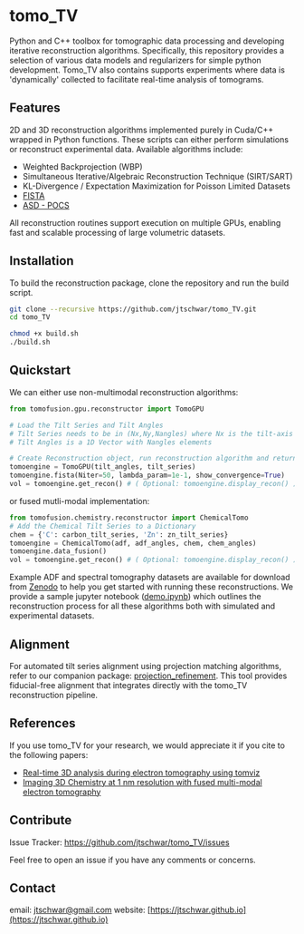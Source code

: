 # tomo_TV

Python and C++ toolbox for tomographic data processing and developing iterative reconstruction algorithms. Specifically, this repository provides a selection of various data models and regularizers for simple python development. Tomo_TV also contains supports experiments where data is 'dynamically' collected to facilitate real-time analysis of tomograms. 

## Features

2D and 3D reconstruction algorithms implemented purely in Cuda/C++ wrapped in Python functions.  These scripts can either perform simulations or reconstruct experimental data. Available algorithms include:
* Weighted Backprojection (WBP)
* Simultaneous Iterative/Algebraic Reconstruction Technique (SIRT/SART)
* KL-Divergence / Expectation Maximization for Poisson Limited Datasets
* [FISTA](https://epubs.siam.org/doi/10.1137/080716542)
* [ASD - POCS](https://iopscience.iop.org/article/10.1088/0031-9155/53/17/021)

All reconstruction routines support execution on multiple GPUs, enabling fast and scalable processing of large volumetric datasets.

## Installation

To build the reconstruction package, clone the repository and run the build script.

```bash
git clone --recursive https://github.com/jtschwar/tomo_TV.git
cd tomo_TV

chmod +x build.sh
./build.sh
```

## Quickstart 

We can either use non-multimodal reconstruction algorithms:

```python
from tomofusion.gpu.reconstructor import TomoGPU

# Load the Tilt Series and Tilt Angles
# Tilt Series needs to be in (Nx,Ny,Nangles) where Nx is the tilt-axis
# Tilt Angles is a 1D Vector with Nangles elements

# Create Reconstruction object, run reconstruction algorithm and return algorithm
tomoengine = TomoGPU(tilt_angles, tilt_series)
tomoengine.fista(Niter=50, lambda_param=1e-1, show_convergence=True)
vol = tomoengine.get_recon() # ( Optional: tomoengine.display_recon() )
```

or fused mutli-modal implementation:

```python
from tomofusion.chemistry.reconstructor import ChemicalTomo
# Add the Chemical Tilt Series to a Dictionary
chem = {'C': carbon_tilt_series, 'Zn': zn_tilt_series}
tomoengine = ChemicalTomo(adf, adf_angles, chem, chem_angles)
tomoengine.data_fusion() 
vol = tomoengine.get_recon() # ( Optional: tomoengine.display_recon() )
```

Example ADF and spectral tomography datasets are available for download from [Zenodo](https://zenodo.org/records/8132804) to help you get started with running these reconstructions. We provide a sample jupyter notebook ([demo.ipynb](demo.ipynb)) which outlines the reconstruction process for all these algorithms both with simulated and experimental datasets. 

## Alignment

For automated tilt series alignment using projection matching algorithms, refer to our companion package: [projection_refinement](https://github.com/jtschwar/projection_refinement). This tool provides fiducial-free alignment that integrates directly with the tomo_TV reconstruction pipeline.

## References
If you use tomo_TV for your research, we would appreciate it if you cite to the following papers:

- [Real-time 3D analysis during electron tomography using tomviz](https://www.nature.com/articles/s41467-022-32046-0)
- [Imaging 3D Chemistry at 1 nm resolution with fused multi-modal electron tomography](https://www.nature.com/articles/s41467-024-47558-0)
     
## Contribute

Issue Tracker:  https://github.com/jtschwar/tomo_TV/issues

Feel free to open an issue if you have any comments or concerns. 
    
## Contact

email: [jtschwar@gmail.com](jtschwar@gmail.com)
website: [https://jtschwar.github.io](https://jtschwar.github.io)
